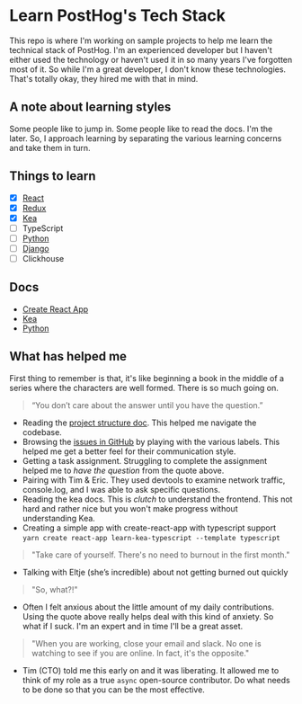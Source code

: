 # Learn PostHog's Tech Stack

This repo is where I'm working on sample projects to help me learn the technical stack of PostHog. I'm an experienced developer but I haven't either used the technology or haven't used it in so many years I've forgotten most of it. So while I'm a great developer, I don't know these technologies. That's totally okay, they hired me with that in mind.

## A note about learning styles

Some people like to jump in. Some people like to read the docs. I'm the later. So, I approach learning by separating the various learning concerns and take them in turn.

## Things to learn

- [x] [React](https://reactjs.org/docs/hello-world.html)
- [x] [Redux](https://redux.js.org/introduction/core-concepts)
- [x] [Kea](https://kea.js.org/docs/introduction/what-is-kea)
- [ ] TypeScript
- [ ] [Python](https://learnxinyminutes.com/docs/python/)
- [ ] [Django](https://www.feldroy.com/products/two-scoops-of-django-3-x)
- [ ] Clickhouse

## Docs

- [Create React App](docs/create_react_app.md)
- [Kea](docs/kea.md)
- [Python](docs/python.md)

## What has helped me

First thing to remember is that, it's like beginning a book in the middle of a series where the 
characters are well formed. There is so much going on.

> “You don’t care about the answer until you have the question.”

- Reading the [project structure doc](https://posthog.com/docs/project-structure). This helped me navigate the codebase.
- Browsing the [issues in GitHub](https://github.com/PostHog/posthog/issues) by playing with the various labels. This helped me get a better feel for their communication style.
- Getting a task assignment. Struggling to complete the assignment helped me to *have the question* from the quote above.
- Pairing with Tim & Eric. They used devtools to examine network traffic, console.log, and I was able to ask specific questions.
- Reading the kea docs. This is *clutch* to understand the frontend. This not hard and rather nice but you won't make progress without understanding Kea.
- Creating a simple app with create-react-app with typescript support `yarn create react-app learn-kea-typescript --template typescript`

> "Take care of yourself. There's no need to burnout in the first month."

- Talking with Eltje (she’s incredible) about not getting burned out quickly

> "So, what?!"

- Often I felt anxious about the little amount of my daily contributions. Using the quote above really helps deal with this kind of anxiety. So what if I suck. I'm an expert and in time I'll be a great asset.

> "When you are working, close your email and slack. No one is watching to see if you are online. In fact, it's the opposite."

- Tim (CTO) told me this early on and it was liberating. It allowed me to think of my role as a true `async` open-source contributor. Do what needs to be done so that you can be the most effective.
